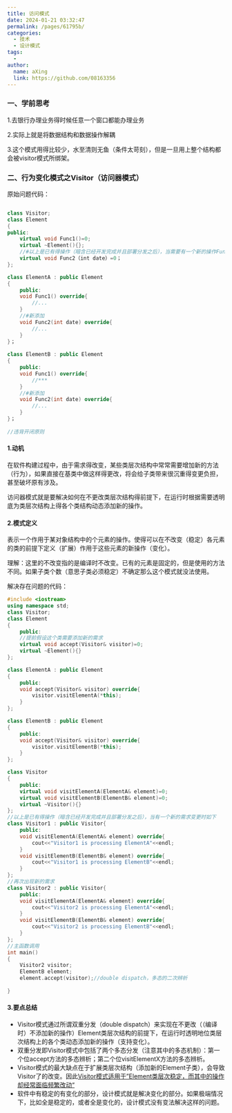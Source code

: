 ```yaml
---
title: 访问模式
date: 2024-01-21 03:32:47
permalink: /pages/61795b/
categories:
  - 技术
  - 设计模式
tags:
  - 
author: 
  name: aXing
  link: https://github.com/08163356
---
```

### 一、学前思考

1.去银行办理业务得时候任意一个窗口都能办理业务

2.实际上就是将数据结构和数据操作解耦

3.这个模式用得比较少，水至清则无鱼（条件太苛刻），但是一旦用上整个结构都会被visitor模式所绑架。

### 二、行为变化模式之Visitor（访问器模式）

原始问题代码：

```c++

class Visitor;
class Element
{
public:
    virtual void Func1()=0;
    virtual ~Element(){};
    //#以上是已有得操作（暗含已经开发完成并且部署分发之后），当需要有一个新的操作Func2（）时
    virtual void Func2（int date）=0；
};

class ElementA : public Element
{
    public:
    void Func1() override{
        //...
    }
    //#新添加
    void Func2(int date) override{
        //...
    }
}；
    
class ElementB : public Element
{
    public:
    void Func1() override{
        //***
    }
    //#新添加
    void Func2(int date) override{
        //...
    }
}；
    
//违背开闭原则
```

#### 1.动机

在软件构建过程中，由于需求得改变，某些类层次结构中常常需要增加新的方法（行为），如果直接在基类中做这样得更改，将会给子类带来很沉重得变更负担，甚至破坏原有涉及。

访问器模式就是要解决如何在不更改类层次结构得前提下，在运行时根据需要透明底为类层次结构上得各个类结构动态添加新的操作。

#### 2.模式定义

表示一个作用于某对象结构中的个元素的操作。使得可以在不改变（稳定）各元素的类的前提下定义（扩展）作用于这些元素的新操作（变化）。

理解：这里的不改变指的是编译时不改变。已有的元素是固定的，但是使用的方法不同。如果子类个数（意思子类必须稳定）不确定那么这个模式就没法使用。

解决存在问题的代码：

```C++
#include <iostream>
using namespace std;
class Visitor;
class Element
{
    public:
    //提前假设这个类需要添加新的需求
    virtual void accept(Visitor& visitor)=0;
    virtual ~Element(){}
};

class ElementA : public Element
{
    public:
    void accept(Visitor& visitor) override{
        visitor.visitElementA(*this);
    }
};

class ElementB : public Element
{
    public:
    void accept(Visitor& visitor) override{
        visitor.visitElementB(*this);
    }
};

class Visitor
{
    public:
    virtual void visitElementA(ElementA& element)=0;
    virtual void visitElementB(ElementB& element)=0;
    virtual ~Visitor(){}
};
//以上是已有得操作（暗含已经开发完成并且部署分发之后），当有一个新的需求变更时如下
class Visitor1 : public Visitor{
    public:
    void visitElementA(ElementA& element) override{
        cout<<"Visitor1 is processing ElementA"<<endl;
    }
    void visitElementB(ElementB& element) override{
        cout<<"Visitor1 is processing ElementB"<<endl;
    }
};
//再次出现新的需求
class Visitor2 : public Visitor{
    public:
    void visitElementA(ElementA& element) override{
        cout<<"Visitor2 is processing ElementA"<<endl;
    }
    void visitElementB(ElementB& element) override{
        cout<<"Visitor2 is processing ElementB"<<endl;
    }
};
//主函数调用
int main()
{
    Visitor2 visitor;
    ElementB element;
    element.accept(visitor);//double dispatch，多态的二次辨析
    
}
```

#### 3.要点总结

- Visitor模式通过所谓双重分发（double dispatch）来实现在不更改（（编译时）不添加新的操作）Element类层次结构的前提下，在运行时透明地位类层次结构上的各个类动态添加新的操作（支持变化）。
- 双重分发即Visitor模式中包括了两个多态分发（注意其中的多态机制）：第一个位accept方法的多态辨析；第二个位visitElementX方法的多态辨析。
- Visitor模式的最大缺点在于扩展类层次结构（添加新的Element子类），会导致 Visitor了的改变。因此<u>Visitor模式适用于”Element类层次稳定，而其中的操作却经常面临频繁改动“</u>
- 软件中有稳定的有变化的部分，设计模式就是解决变化的部分。如果极端情况下，比如全是稳定的，或者全是变化的，设计模式没有变法解决这样的问题。


